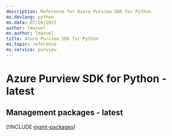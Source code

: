 ```yaml
---
description: Reference for Azure Purview SDK for Python
ms.devlang: python
ms.data: 07/26/2022
author: lmazuel
ms.author: lmazuel
title: Azure Purview SDK for Python
ms.topic: reference
ms.service: purview
---
```

# Azure Purview SDK for Python - latest

## Management packages - latest
[!INCLUDE [mgmt-packages](purview-mgmt-index.md)]